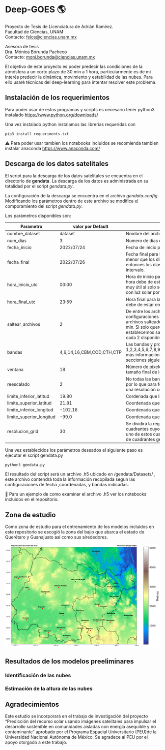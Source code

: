 # Deep-GOES :earth_americas:

Proyecto de Tesis de Licenciatura de Adrián Ramírez. <br>
Facultad de Ciencias, UNAM <br>
Contacto: felos@ciencias.unam.mx
<br>

Asesora de tesis <br>
Dra. Mónica Borunda Pacheco <br>
Contacto: moni.borunda@ciencias.unam.mx <br>

El objetivo de este proyecto es poder predecir las condiciones de la atmósfera a un corto plazo de 30 min a 1 hora, particularmente es de mi interés predecir la dinámica, movimiento y estabilidad de las nubes. Para ello usaré técnicas del deep-learning para intentar resolver este problema.


## Instalación de los requerimientos

Para poder usar de estos programas y scripts es necesario tener python3 instalado https://www.python.org/downloads/ <br>




Una vez instalado python instalamos las librerías requeridas con

```
pip3 install requeriments.txt
```
:warning: Para poder usar tambien los notebooks incluidos se recomienda tambien instalar anaconda https://www.anaconda.com/

## Descarga de los datos satelitales

El script para la descarga de los datos satelitales se encuentra en el directorio de **gendata**. La descarga de los datos es administrada en su totalidad por el script *gendata.py*.<br>

La configuración de la descarga se encuentra en el archivo *gendata.config*. Modificando los parámetros dentro de este archivo se modifica el comporamiento del script *gendata.py*.<br>

Los parámetros disponibles son:

| Parametro       | valor por Default | Descripcion                                                    |
|-----------------|-------------------|----------------------------------------------------------------|
| nombre_dataset  | dataset           | Nombre del archivo con los datos recopilados.                  |
| num_dias        | 3                 | Numero de dias de los que se descargaran los datos satelitales |
| fecha_inicio    | 2022/07/24        | Fecha de inicio para la descarga de los datos satelitales      |
| fecha_final     | 2022/07/26        | Fecha final  para la descarga de los datos satelitales, si num_dias es menor que los dias dentro del intervalo de fecha_inicio y fecha_final entonces los dias se escogeran de manera equidistante en este intervalo.|
| hora_inicio_utc | 00:00             | Hora de inicio para la descarga de los datos de cada uno de los días, la hora debe de estar en el uso horario UTC. Esta configuración puede ser muy útil si solo se desea descargar los datos satélitales en las horas con luz solar por ejemplo.|
| hora_final_utc  | 23:59             | Hora final para la descarga de los datos de cada uno de los días, la hora debe de estar en el uso horario UTC.|
| saltear_archivos| 2                 | De entre los archivos encontrados para su descarga dado las configuraciones anteriores solo se tomarán cada cierto número de archivos salteados. Por ejemplo, los datos satelitales se publican cada 5 min. Si solo queremos descargar datos cada 10 min, entonces establecemos saltear_archivos en 2, así solo se tomará 1 archivo de cada 2 disponibles.|
| bandas  | 4,6,14,16,CBM,COD,CTH,CTP | Las bandas y productos que se descargarán. Productos disponibles: 1,2,3,4,5,6,7,8,9,10,11,12,13,14,15,16,CBM,CTH,COD,CAPE,CTP.Para más información acerca de estas bandas y productos consultar las secciones siguientes.|
| ventana  | 18           | Número de pixeles de radio de cada una de las imágenes obtener,  el tamaño final de las imágenes estará dado por (ventana*2)+1|
| reescalado  | 2           | No todas las bandas y productos tienen la misma resolución espacial, por lo que para formar el dataset es necesario reescalar las bandas a una resolución común. La configuración esta dada en kilómetros.|
| limite_inferior_latitud | 19.80 | Cordenada que limitará la región de donde se obtendran los datos.|
| limite_superior_latitud | 21.81 | Coordenada que limitará la región de donde se obtendran los datos.|
| limite_inferior_longitud | -102.18 | Coordenada que limitará la región de donde se obtendran los datos.|
| limite_superior_longitud | -99.0 | Coordenada que limitará la región de donde se obtendran los datos.|
| resolucion_grid | 30 | Se dividirá la región indicada por las coordendas en un grid o en cuadrantes cuyo número dependerá de esta configuración. En cada uno de estos cuadrantes se obtendrán los datos satélitales. El número de cuadrantes generados  es igual a la resolucion_grid² |

Una vez establecidos los parámetros deseados el siguiente paso es ejecutar el script gendata.py

```
python3 gendata.py
```

El resultado del script será un archivo .h5 ubicado en /gendata/Datasets/ , este archivo contendrá toda la información recopilada segun las configuraciones de fecha ,coordenadas, y bandas indicadas.<br>

 :bell: Para un ejemplo de como examinar el archivo .h5 ver los notebooks incluidos en el repositorio.

## Zona de estudio
Como zona de estudio para el entrenamiento de los modelos incluidos en este repositorio se escogió la zona del bajio que abarca el estado de Querétaro y Guanajuato así como sus alrededores.

![Zona del bajio](fig/zona_bajio.jpg)


## Resultados de los modelos preeliminares

### Identificación de las nubes

### Estimación de la altura de las nubes

## Agradecimientos
Este estudio se incorporará en el trabajo de investigación del proyecto “Predicción del recurso solar
usando imágenes satelitales para impulsar el desarrollo sostenible en comunidades aisladas con
energía asequible y no contaminante” aprobado por el  Programa Espacial Universitario (PEU)de la Universidad Nacional Autónoma de México. Se agradece al PEU por el apoyo otorgado a este trabajo.



